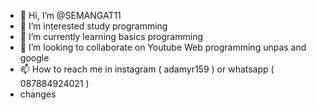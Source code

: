 - 👋 Hi, I’m @SEMANGAT11
- 👀 I’m interested study programming
- 🌱 I’m currently learning basics programming
- 💞️ I’m looking to collaborate on Youtube Web programming unpas and google
- 📫 How to reach me in instagram ( adamyr159 ) or whatsapp ( 087884924021 ) 
- changes
<!---
SEMANGAT11/SEMANGAT11 is a ✨ special ✨ repository because its `README.md` (this file) appears on your GitHub profile.
You can click the Preview link to take a look at your changes.
--->
